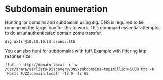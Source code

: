 # Subdomain enumeration

Hunting for domains and subdomain using dig. DNS is required to be running on the target box for this to work. This command essential attempts to do an unauthenticated domain zome transfer. 

```
dig axfr @10.10.10.13 cronos.htb
```

You can also hunt for subdomains with fuff. Example with filtering http resonse size:

```
ffuf -u http://domain.local -c -w /usr/share/seclists/Discovery/DNS/subdomains-top1million-5000.txt -H 'Host: FUZZ.domain.local' -fs 0 -fs 65
```
